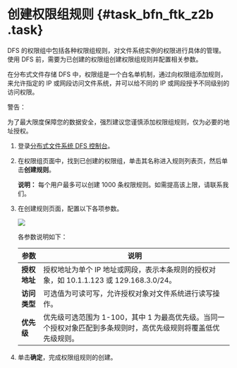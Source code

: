 # 创建权限组规则 {#task_bfn_ftk_z2b .task}

DFS 的权限组中包括各种权限组规则，对文件系统实例的权限进行具体的管理。使用 DFS 前，需要为已创建的权限组创建权限组规则并配置相关参数。

在分布式文件存储 DFS 中，权限组是一个白名单机制，通过向权限组添加规则，来允许指定的 IP 或网段访问文件系统，并可以给不同的 IP 或网段授予不同级别的访问权限。

警告：

为了最大限度保障您的数据安全，强烈建议您谨慎添加权限组规则，仅为必要的地址授权。

1.  登录[分布式文件系统 DFS 控制台](https://dfs.console.aliyun.com/dfs/cn-shanghai/permissiongroup)。 
2.  在权限组页面中，找到已创建的权限组，单击其名称进入规则列表页，然后单击**创建规则**。 

    **说明：** 每个用户最多可以创建 1000 条权限规则。如需提高该上限，请联系我们。

3.  在创建规则页面，配置以下各项参数。 

    ![](http://static-aliyun-doc.oss-cn-hangzhou.aliyuncs.com/assets/img/19050/154347946633340_zh-CN.png)

    各参数说明如下：

    |参数|说明|
    |--|--|
    |**授权地址**|授权地址为单个 IP 地址或网段，表示本条规则的授权对象，如 10.1.1.123 或 129.168.3.0/24。|
    |**访问类型**|可选值为可读可写，允许授权对象对文件系统进行读写操作。|
    |**优先级**|优先级可选范围为 1-100，其中 1 为最高优先级。当同一个授权对象匹配到多条规则时，高优先级规则将覆盖低优先级规则。|

4.   单击**确定**，完成权限组规则的创建。 

